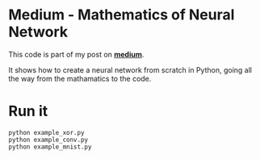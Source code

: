 # Medium - Mathematics of Neural Network

This code is part of my post on **[medium](https://medium.com/@omaraflak/math-neural-network-from-scratch-in-python-d6da9f29ce65)**.

It shows how to create a neural network from scratch in Python, going all the way from the mathamatics to the code.

# Run it

```shell
python example_xor.py
python example_conv.py
python example_mnist.py
```
